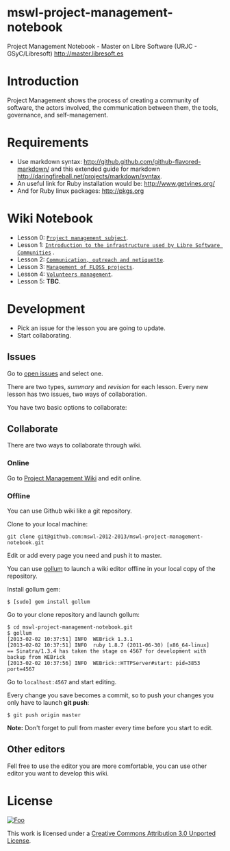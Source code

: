 mswl-project-management-notebook
================================

Project Management Notebook - Master on Libre Software (URJC - GSyC/Libresoft) http://master.libresoft.es

Introduction
=============

Project Management shows the process of creating a community of software, the actors involved, the communication between them, the tools, governance, and self-management.

Requirements
=============

* Use markdown syntax: http://github.github.com/github-flavored-markdown/ and this extended guide for markdown http://daringfireball.net/projects/markdown/syntax.
* An useful link for Ruby installation would be: http://www.getvines.org/
* And for Ruby linux packages:  http://pkgs.org

Wiki Notebook
==============

* Lesson 0:  [`Project management subject`](https://github.com/mswl-2012-2013/mswl-project-management-notebook/wiki).
* Lesson 1: [`Introduction to the infrastructure used by Libre Software Communities`](https://github.com/mswl-2012-2013/mswl-project-management-notebook/wiki/Introduction-to-the-infrastructure-used-by-Libre-Software-Communities)
.
* Lesson 2: [`Communication, outreach and netiquette`](https://github.com/mswl-2012-2013/mswl-project-management-notebook/wiki/Communication,-outreach-and-netiquette).
* Lesson 3: [`Management of FLOSS projects`](https://github.com/mswl-2012-2013/mswl-project-management-notebook/wiki/Free-Software-Project-Management).
* Lesson 4: [`Volunteers management`](https://github.com/mswl-2012-2013/mswl-project-management-notebook/wiki/Volunteers-management).
* Lesson 5: **TBC**.

Development
============

* Pick an issue for the lesson you are going to update.
* Start collaborating.

Issues
-------

Go to [open issues](https://github.com/mswl-2012-2013/mswl-project-management-notebook/issues?state=open) and select one.

There are two types, *summary* and *revision* for each lesson. Every new lesson has two issues, two ways of collaboration.

You have two basic options to collaborate:

Collaborate
------------

There are two ways to collaborate through wiki.

###  Online

Go to [Project Management Wiki](https://github.com/mswl-2012-2013/mswl-project-management-notebook/wiki) and edit online.

### Offline

You can use Github wiki like a git repository.

Clone to your local machine:

```
git clone git@github.com:mswl-2012-2013/mswl-project-management-notebook.git
```

Edit or add every page you need and push it to master.

You can use [gollum](https://github.com/github/gollum) to launch a wiki editor offline in your local copy of the repository.

Install gollum gem:

```
$ [sudo] gem install gollum
```

Go to your clone repository and launch gollum:

```
$ cd mswl-project-management-notebook.git
$ gollum
[2013-02-02 10:37:51] INFO  WEBrick 1.3.1
[2013-02-02 10:37:51] INFO  ruby 1.8.7 (2011-06-30) [x86_64-linux]
== Sinatra/1.3.4 has taken the stage on 4567 for development with backup from WEBrick
[2013-02-02 10:37:56] INFO  WEBrick::HTTPServer#start: pid=3853 port=4567
```

Go to `localhost:4567` and start editing.

Every change you save becomes a commit, so to push your changes you only have to launch **git push**:

```
$ git push origin master
```

**Note:** Don't forget to pull from master every time before you start to edit.

Other editors
--------------

Fell free to use the editor you are more comfortable, you can use other editor you want to develop this wiki.

License
========

<a href="http://creativecommons.org/licenses/by/3.0/" rel="Creative Commons Attribution 3.0">![Foo](http://i.creativecommons.org/l/by/3.0/88x31.png)</a>

This work is licensed under a [Creative Commons Attribution 3.0 Unported License](http://creativecommons.org/licenses/by/3.0/).
